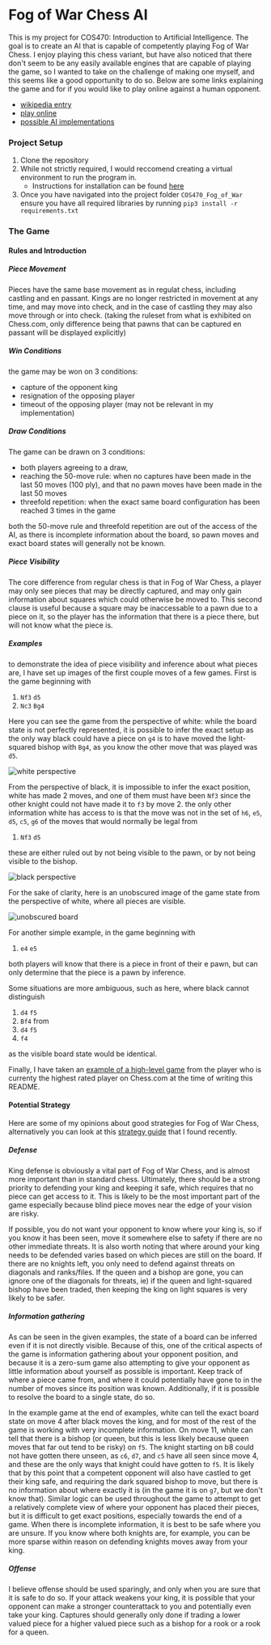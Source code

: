 # Fog of War Chess AI
This is my project for COS470: Introduction to Artificial Intelligence. The goal is to create an AI that is capable of competently playing Fog of War Chess. I enjoy playing this chess variant, but have also noticed that there don't seem to be any easily available engines that are capable of playing the game, so I wanted to take on the challenge of making one myself, and this seems like a good opportunity to do so. Below are some links explaining the game and for if you would like to play online against a human opponent.

- [wikipedia entry](https://en.wikipedia.org/wiki/Kriegspiel_%28chess%29)
- [play online](https://www.chess.com/variants/fog-of-war/)
- [possible AI implementations](http://www.finalbot.com/dark-chess.aspx)

### Project Setup
1. Clone the repository
2. While not strictly required, I would reccomend creating a virtual environment to run the program in. 
    - Instructions for installation can be found [here](https://packaging.python.org/guides/installing-using-pip-and-virtual-environments/)
3. Once you have navigated into the project folder `COS470_Fog_of_War` ensure you have all required libraries by running `pip3 install -r requirements.txt`

### The Game
#### Rules and Introduction
##### Piece Movement
Pieces have the same base movement as in regulat chess, including castling and en passant. Kings are no longer restricted in movement at any time, and may move into check, and in the case of castling they may also move through or into check. (taking the ruleset from what is exhibited on Chess.com, only difference being that pawns that can be captured en passant will be displayed explicitly) 

##### Win Conditions
the game may be won on 3 conditions:
- capture of the opponent king
- resignation of the opposing player
- timeout of the opposing player (may not be relevant in my implementation)

##### Draw Conditions
The game can be drawn on 3 conditions: 
- both players agreeing to a draw, 
- reaching the 50-move rule: when no captures have been made in the last 50 moves (100 ply), and that no pawn moves have been made in the last 50 moves
- threefold repetition: when the exact same board configuration has been reached 3 times in the game
 
both the 50-move rule and threefold repetition are out of the access of the AI, as there is incomplete information about the board, so pawn moves and exact board states will generally not be known.

##### Piece Visibility
The core difference from regular chess is that in Fog of War Chess, a player may only see pieces that may be directly captured, and may only gain information about squares which could otherwise be moved to. This second clause is useful because a square may be inaccessable to a pawn due to a piece on it, so the player has the information that there is a piece there, but will not know what the piece is. 

##### Examples

to demonstrate the idea of piece visibility and inference about what pieces are, I have set up images of the first couple moves of a few games. First is the game beginning with
1. `Nf3` `d5`
2. `Nc3` `Bg4`

Here you can see the game from the perspective of white:
while the board state is not perfectly represented, it is possible to infer the exact setup as the only way black could have a piece on `g4` is to have moved the light-squared bishop with `Bg4`, as you know the other move that was played was `d5`.

![white perspective](white_perspective.png)

From the perspective of black, it is impossible to infer the exact position, white has made 2 moves, and one of them must have been `Nf3` since the other knight could not have made it to `f3` by move 2. the only other information white has access to is that the move was not in the set of `h6`, `e5`, `d5`, `c5`, `g6` of the moves that would normally be legal from
1. `Nf3` `d5`

these are either ruled out by not being visible to the pawn, or by not being visible to the bishop.

![black perspective](black_perspective.png)

For the sake of clarity, here is an unobscured image of the game state from the perspective of white, where all pieces are visible.

![unobscured board](unobscured.png)

For another simple example, in the game beginning with 
1. `e4` `e5`

both players will know that there is a piece in front of their e pawn, but can only determine that the piece is a pawn by inference. 

Some situations are more ambiguous, such as here, where black cannot distinguish
1. `d4` `f5`
2. `Bf4`
from 
1. `d4` `f5`
2. `f4`

as the visible board state would be identical.

Finally, I have taken an [example of a high-level game](https://www.chess.com/variants/fog-of-war/game/11475494/0/1) from the player who is currenty the highest rated player on Chess.com at the time of writing this README.

#### Potential Strategy
Here are some of my opinions about good strategies for Fog of War Chess, alternatively you can look at this [strategy guide](https://docs.google.com/document/u/1/d/1hzyB6aoexikb3RnC1RU53m44-YldHfct8Belce_gyjg/pub) that I found recently.
##### Defense
King defense is obviously a vital part of Fog of War Chess, and is almost more important than in standard chess. Ultimately, there should be a strong priority to defending your king and keeping it safe, which requires that no piece can get access to it. This is likely to be the most important part of the game especially because blind piece moves near the edge of your vision are risky. 

If possible, you do not want your opponent to know where your king is, so if you know it has been seen, move it somewhere else to safety if there are no other immediate threats. It is also worth noting that where around your king needs to be defended varies based on which pieces are still on the board. If there are no knights left, you only need to defend against threats on diagonals and ranks/files. If the queen and a bishop are gone, you can ignore one of the diagonals for threats, ie) if the queen and light-squared bishop have been traded, then keeping the king on light squares is very likely to be safer.

##### Information gathering
As can be seen in the given examples, the state of a board can be inferred even if it is not directly visible. Because of this, one of the critical aspects of the game is information gathering about your opponent position, and because it is a zero-sum game also attempting to give your opponent as little information about yourself as possible is important. Keep track of where a piece came from, and where it could potentially have gone to in the number of moves since its position was known. Additionally, if it is possible to resolve the board to a single state, do so.

In the example game at the end of examples, white can tell the exact board state on move 4 after black moves the king, and for most of the rest of the game is working with very incomplete information. On move 11, white can tell that there is a bishop (or queen, but this is less likely because queen moves that far out tend to be risky) on `f5`. The knight starting on b8 could not have gotten there unseen, as `c6`, `d7`, and `c5` have all seen since move 4, and these are the only ways that knight could have gotten to `f5`. It is likely that by this point that a competent opponent will also have castled to get their king safe, and requiring the dark squared bishop to move, but there is no information about where exactly it is (in the game it is on `g7`, but we don't know that). Similar logic can be used throughout the game to attempt to get a relatively complete view of where your opponent has placed their pieces, but it is difficult to get exact positions, especially towards the end of a game. When there is incomplete information, it is best to be safe where you are unsure. If you know where both knights are, for example, you can be more sparse within reason on defending knights moves away from your king.

##### Offense
I believe offense should be used sparingly, and only when you are sure that it is safe to do so. If your attack weakens your king, it is possible that your opponent can make a stronger counterattack to you and potentially even take your king. Captures should generally only done if trading a lower valued piece for a higher valued piece such as a bishop for a rook or a rook for a queen.

